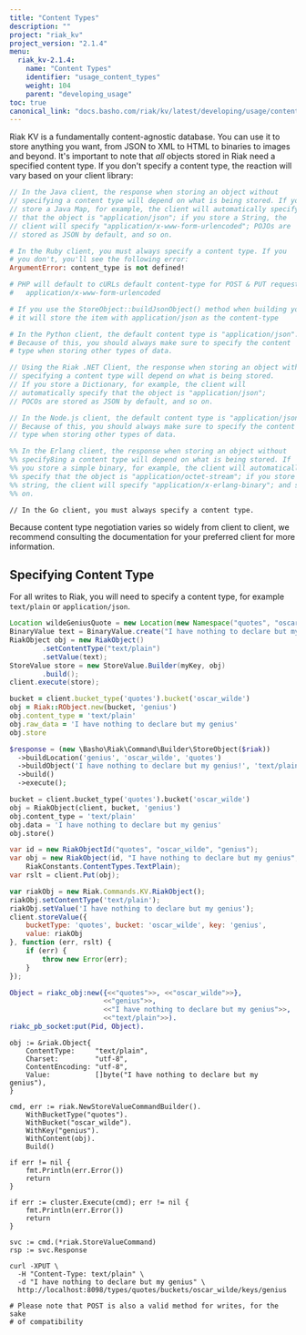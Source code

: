 ```yaml
---
title: "Content Types"
description: ""
project: "riak_kv"
project_version: "2.1.4"
menu:
  riak_kv-2.1.4:
    name: "Content Types"
    identifier: "usage_content_types"
    weight: 104
    parent: "developing_usage"
toc: true
canonical_link: "docs.basho.com/riak/kv/latest/developing/usage/content-types"
---
```


Riak KV is a fundamentally content-agnostic database. You can use it to
store anything you want, from JSON to XML to HTML to binaries to images
and beyond. It's important to note that _all_ objects stored in
Riak need a specified content type. If you don't specify a
content type, the reaction will vary based on your client library:

```java
// In the Java client, the response when storing an object without
// specifying a content type will depend on what is being stored. If you
// store a Java Map, for example, the client will automatically specify
// that the object is "application/json"; if you store a String, the
// client will specify "application/x-www-form-urlencoded"; POJOs are
// stored as JSON by default, and so on.
```

```ruby
# In the Ruby client, you must always specify a content type. If you
# you don't, you'll see the following error:
ArgumentError: content_type is not defined!
```

```php
# PHP will default to cURLs default content-type for POST & PUT requests:
#   application/x-www-form-urlencoded

# If you use the StoreObject::buildJsonObject() method when building your command, 
# it will store the item with application/json as the content-type
```

```python
# In the Python client, the default content type is "application/json".
# Because of this, you should always make sure to specify the content
# type when storing other types of data.
```

```csharp
// Using the Riak .NET Client, the response when storing an object without
// specifying a content type will depend on what is being stored.
// If you store a Dictionary, for example, the client will
// automatically specify that the object is "application/json";
// POCOs are stored as JSON by default, and so on.
```

```javascript
// In the Node.js client, the default content type is "application/json".
// Because of this, you should always make sure to specify the content
// type when storing other types of data.
```

```erlang
%% In the Erlang client, the response when storing an object without
%% specify8ing a content type will depend on what is being stored. If
%% you store a simple binary, for example, the client will automatically
%% specify that the object is "application/octet-stream"; if you store a
%% string, the client will specify "application/x-erlang-binary"; and so
%% on.
```

```golang
// In the Go client, you must always specify a content type.
```

Because content type negotiation varies so widely from client to client,
we recommend consulting the documentation for your preferred client for
more information.

## Specifying Content Type

For all writes to Riak, you will need to specify a content type, for
example `text/plain` or `application/json`.

```java
Location wildeGeniusQuote = new Location(new Namespace("quotes", "oscar_wilde"), "genius");
BinaryValue text = BinaryValue.create("I have nothing to declare but my genius");
RiakObject obj = new RiakObject()
        .setContentType("text/plain")
        .setValue(text);
StoreValue store = new StoreValue.Builder(myKey, obj)
        .build();
client.execute(store);
```

```ruby
bucket = client.bucket_type('quotes').bucket('oscar_wilde')
obj = Riak::RObject.new(bucket, 'genius')
obj.content_type = 'text/plain'
obj.raw_data = 'I have nothing to declare but my genius'
obj.store
```

```php
$response = (new \Basho\Riak\Command\Builder\StoreObject($riak))
  ->buildLocation('genius', 'oscar_wilde', 'quotes')
  ->buildObject('I have nothing to declare but my genius!', 'text/plain')
  ->build()
  ->execute();
```

```python
bucket = client.bucket_type('quotes').bucket('oscar_wilde')
obj = RiakObject(client, bucket, 'genius')
obj.content_type = 'text/plain'
obj.data = 'I have nothing to declare but my genius'
obj.store()
```

```csharp
var id = new RiakObjectId("quotes", "oscar_wilde", "genius");
var obj = new RiakObject(id, "I have nothing to declare but my genius",
    RiakConstants.ContentTypes.TextPlain);
var rslt = client.Put(obj);
```

```javascript
var riakObj = new Riak.Commands.KV.RiakObject();
riakObj.setContentType('text/plain');
riakObj.setValue('I have nothing to declare but my genius');
client.storeValue({
    bucketType: 'quotes', bucket: 'oscar_wilde', key: 'genius',
    value: riakObj
}, function (err, rslt) {
    if (err) {
        throw new Error(err);
    }
});
```

```erlang
Object = riakc_obj:new({<<"quotes">>, <<"oscar_wilde">>},
                       <<"genius">>,
                       <<"I have nothing to declare but my genius">>,
                       <<"text/plain">>).
riakc_pb_socket:put(Pid, Object).
```

```golang
obj := &riak.Object{
    ContentType:     "text/plain",
    Charset:         "utf-8",
    ContentEncoding: "utf-8",
    Value:           []byte("I have nothing to declare but my genius"),
}

cmd, err := riak.NewStoreValueCommandBuilder().
    WithBucketType("quotes").
    WithBucket("oscar_wilde").
    WithKey("genius").
    WithContent(obj).
    Build()

if err != nil {
    fmt.Println(err.Error())
    return
}

if err := cluster.Execute(cmd); err != nil {
    fmt.Println(err.Error())
    return
}

svc := cmd.(*riak.StoreValueCommand)
rsp := svc.Response
```

```curl
curl -XPUT \
  -H "Content-Type: text/plain" \
  -d "I have nothing to declare but my genius" \
  http://localhost:8098/types/quotes/buckets/oscar_wilde/keys/genius

# Please note that POST is also a valid method for writes, for the sake
# of compatibility
```
